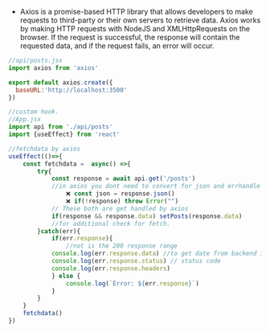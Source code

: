 - Axios is a promise-based HTTP library that allows developers to make requests to third-party or their own servers to retrieve data. Axios works by making HTTP requests with NodeJS and XMLHttpRequests on the browser. If the request is successful, the response will contain the requested data, and if the request fails, an error will occur.
```jsx
//api/posts.jsx
import axios from 'axios'  

export default axios.create({
  baseURL:'http://localhost:3500'
})
```

```jsx
//custom hook.
//App.jsx
import api from './api/posts'
import {useEffect} from 'react'

//fetchdata by axios
useEffect(()=>{
	const fetchdata =  async() =>{
		try{
			const response = await api.get('/posts')
			//in axios you dont need to convert for json and errhandle
				❌ const json = response.json()
				❌ if(!response) throw Error("")
			// These both are get handled by axios 
			if(response && response.data) setPosts(response.data)
			//for additional check for fetch.
		}catch(err){
			if(err.response){
				//not is the 200 response range
			console.log(err.response.data) //to get date from backend if error data is available
			console.log(err.response.status) // status code 
			console.log(err.response.headers)
			} else {
				console.log(`Error: ${err.response}`)
			}
		}
	}
	fetchdata()
})

```